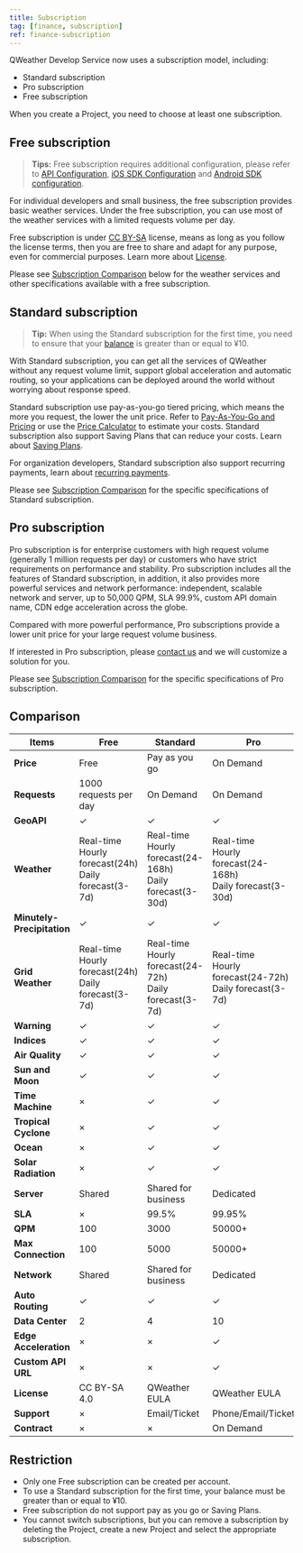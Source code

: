```yaml
---
title: Subscription
tag: [finance, subscription]
ref: finance-subscription
---
```


QWeather Develop Service now uses a subscription model, including:

- Standard subscription
- Pro subscription
- Free subscription
  
When you create a Project, you need to choose at least one subscription.

## Free subscription

> **Tips:** Free subscription requires additional configuration, please refer to [API Configuration](/en/docs/configuration/api-config/), [iOS SDK Configuration](/en/docs/configuration/ios-sdk-config/) and [Android SDK configuration](/en/docs/configuration/android-sdk-config/).

For individual developers and small business, the free subscription provides basic weather services. Under the free subscription, you can use most of the weather services with a limited requests volume per day. 

Free subscription is under [CC BY-SA](https://creativecommons.org/licenses/by-sa/4.0/) license, means as long as you follow the license terms, then you are free to share and adapt for any purpose, even for commercial purposes. Learn more about [License](/en/docs/terms/license/).

Please see [Subscription Comparison](#comparison) below for the weather services and other specifications available with a free subscription.

## Standard subscription

> **Tip:** When using the Standard subscription for the first time, you need to ensure that your [balance](/en/docs/finance/billing-and-payment/#balance) is greater than or equal to ¥10.

With Standard subscription, you can get all the services of QWeather without any request volume limit, support global acceleration and automatic routing, so your applications can be deployed around the world without worrying about response speed.

Standard subscription use pay-as-you-go tiered pricing, which means the more you request, the lower the unit price. Refer to [Pay-As-You-Go and Pricing](/en/docs/finance/pricing/) or use the [Price Calculator](https://console.qweather.com/#/calculator) to estimate your costs. Standard subscription also support Saving Plans that can reduce your costs. Learn about [Saving Plans](/en/docs/finance/saving-plans/).

For organization developers, Standard subscription also support recurring payments, learn about [recurring payments](/en/docs/finance/billing-and-payment/#payment).

Please see [Subscription Comparison](#comparison) for the specific specifications of Standard subscription.

## Pro subscription

Pro subscription is for enterprise customers with high request volume (generally 1 million requests per day) or customers who have strict requirements on performance and stability. Pro subscription includes all the features of Standard subscription, in addition, it also provides more powerful services and network performance: independent, scalable network and server, up to 50,000 QPM, SLA 99.9%, custom API domain name, CDN edge acceleration across the globe.

Compared with more powerful performance, Pro subscriptions provide a lower unit price for your large request volume business.

If interested in Pro subscription, please [contact us](https://www.qweather.com/en/contact) and we will customize a solution for you.

Please see [Subscription Comparison](#comparison) for the specific specifications of Pro subscription.

## Comparison

| **Items** | **Free** | **Standard** | **Pro** |
| --- | --- | --- | --- |
| **Price** | Free | Pay as you go | On Demand |
| **Requests** | 1000 requests per day | On Demand | On Demand |
| **GeoAPI** | &#10003; | &#10003; | &#10003; |
| **Weather** | Real-time<br>Hourly forecast(24h)<br>Daily forecast(3-7d) | Real-time<br>Hourly forecast(24-168h)<br>Daily forecast(3-30d) | Real-time<br>Hourly forecast(24-168h)<br>Daily forecast(3-30d) |
| **Minutely-Precipitation** | &#10003; | &#10003; | &#10003; |
| **Grid Weather** | Real-time<br>Hourly forecast(24h)<br>Daily forecast(3-7d) | Real-time<br>Hourly forecast(24-72h)<br>Daily forecast(3-7d) | Real-time<br>Hourly forecast(24-72h)<br>Daily forecast(3-7d) |
| **Warning** | &#10003; | &#10003; | &#10003; |
| **Indices** | &#10003; | &#10003; | &#10003; |
| **Air Quality** | &#10003; | &#10003; | &#10003; |
| **Sun and Moon** | &#10003; | &#10003; | &#10003; |
| **Time Machine** | &times; | &#10003; | &#10003; |
| **Tropical Cyclone** | &times; | &#10003; | &#10003; |
| **Ocean** | &times; | &#10003; | &#10003; |
| **Solar Radiation** | &times; | &#10003; | &#10003; |
| **Server** | Shared | Shared for business     | Dedicated |
| **SLA** | &times; | 99.5% | 99.95% |
| **QPM** | 100 | 3000 | 50000+ |
| **Max Connection** | 100 | 5000 | 50000+ |
| **Network** | Shared  | Shared for business | Dedicated |
| **Auto Routing** | &#10003; | &#10003; | &#10003; |
| **Data Center** | 2  | 4  | 10 |
| **Edge Acceleration** | &times; | &times; | &#10003; |
| **Custom API URL** | &times; | &times; | &#10003; |
| **License** | CC BY-SA 4.0 | QWeather EULA   | QWeather EULA  |
| **Support** | &times; | Email/Ticket | Phone/Email/Ticket  |
| **Contract** | &times; | &times; | On Demand |

## Restriction

- Only one Free subscription can be created per account.
- To use a Standard subscription for the first time, your balance must be greater than or equal to ¥10. 
- Free subscription do not support pay as you go or Saving Plans.
- You cannot switch subscriptions, but you can remove a subscription by deleting the Project, create a new Project and select the appropriate subscription.
